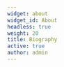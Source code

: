 ```yaml
---
widget: about
widget_id: About
headless: true
weight: 20
title: Biography
active: true
author: admin
---
```

